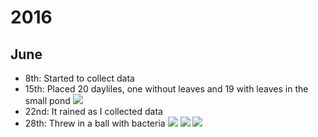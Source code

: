 # 2016 #

## June ##

- 8th: Started to collect data
- 15th: Placed 20 dayliles, one without leaves and 19 with leaves in the small pond
![](https://raw.githubusercontent.com/belkinsa/GrailvilleWetlands/9ff0ac0a6776790386f51783362a87258b3d36f8/photos/DayLilliesJune152016.jpg)
- 22nd: It rained as I collected data
- 28th: Threw in a ball with bacteria
![](http://i.imgur.com/8D6zoaY.jpg)
![](http://i.imgur.com/CAkpVrJ.jpghttp://i.imgur.com/mwIabK9.jpg)
![](http://i.imgur.com/CAkpVrJ.jpg)
